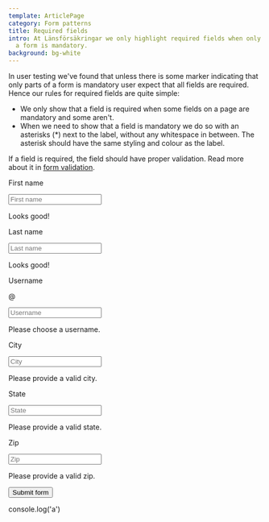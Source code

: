 ```yaml
---
template: ArticlePage
category: Form patterns
title: Required fields
intro: At Länsförsäkringar we only highlight required fields when only parts of
  a form is mandatory.
background: bg-white
---
```

In user testing we've found that  unless there is some marker indicating that only parts of a form is mandatory user expect that all fields are required. Hence our rules for required fields are quite simple:

* We only show that a field is required when some fields on a page are mandatory and some aren't.
* When we need to show that a field is mandatory we do so with an asterisks (*) next to the label, without any whitespace in between. The asterisk should have the same styling and colour as the label.

If a field is required, the field should have proper validation. Read more about it in [form validation](../form-validation).

<LfuiWrapper>
<div>

<form class="needs-validation" novalidate>

<div class="row">

<div class="col-md-6">

<div class="form-group">

<label for="validationCustom01">First name</label>

<input type="text" class="form-control" id="validationCustom01" placeholder="First name" required>

<div class="valid-feedback">

Looks good!

</div>

</div>

</div>

<div class="col-md-6">

<div class="form-group">

<label for="validationCustom02">Last name</label>

<input type="text" class="form-control" id="validationCustom02" placeholder="Last name" required>

<div class="valid-feedback">

Looks good!

</div>

</div>

</div>

</div>

<div class="row">

<div class="col-md-6">

<div class="form-group">

<label for="validationCustomUsername">Username</label>

<div class="input-group">

<div class="input-group-prepend">

<span class="input-group-text" id="inputGroupPrepend">@</span>

</div>

<input type="text" class="form-control" id="validationCustomUsername" placeholder="Username" aria-describedby="inputGroupPrepend" required>

<div class="invalid-feedback">

Please choose a username.

</div>

</div>

</div>

</div>

<div class="col-md-6">

<div class="form-group">

<label for="validationCustom03">City</label>

<input type="text" class="form-control" id="validationCustom03" placeholder="City" required>

<div class="invalid-feedback">

Please provide a valid city.

</div>

</div>

</div>

</div>

<div class="row">

<div class="col-md-6">

<div class="form-group">

<label for="validationCustom04">State</label>

<input type="text" class="form-control" id="validationCustom04" placeholder="State" required>

<div class="invalid-feedback">

Please provide a valid state.

</div>

</div>

</div>

<div class="col-md-6">

<div class="form-group">

<label for="validationCustom05">Zip</label>

<input type="text" class="form-control" id="validationCustom05" placeholder="Zip" required>

<div class="invalid-feedback">

Please provide a valid zip.

</div>

</div>

</div>

</div>

<div class="row">

<div class="col-12 text-right">

<button class="btn btn-sm-block btn-primary mb-2" type="submit">Submit form</button>

</div>

</div>

</form></div><div>console.log('a')</div>
</LfuiWrapper>